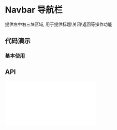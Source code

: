 # Navbar 导航栏

提供左中右三块区域, 用于提供标题\关闭\返回等操作功能

## 代码演示

### 基本使用

<code src="../../packages/wonder-ui/src/Navbar/demo/demo1.tsx"></code>

## API

<embed src="../../packages/wonder-ui/src/Navbar/index.md"></embed>
